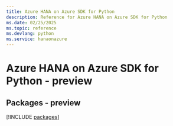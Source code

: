 ```yaml
---
title: Azure HANA on Azure SDK for Python
description: Reference for Azure HANA on Azure SDK for Python
ms.date: 02/25/2025
ms.topic: reference
ms.devlang: python
ms.service: hanaonazure
---
```

# Azure HANA on Azure SDK for Python - preview
## Packages - preview
[!INCLUDE [packages](hana-on-azure-index.md)]